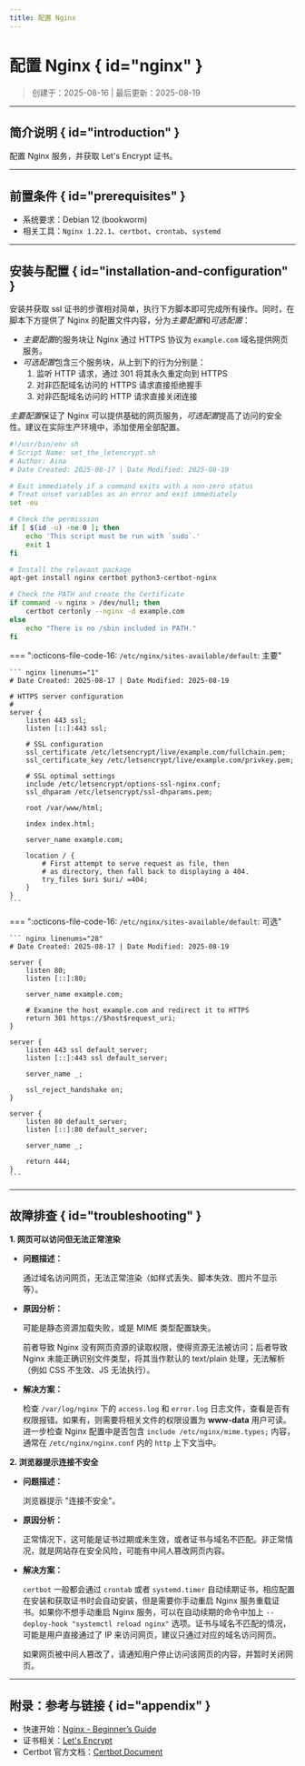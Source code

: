 ```yaml
---
title: 配置 Nginx
---
```


配置 Nginx { id="nginx" }
=============================

> 创建于：2025-08-16 | 最后更新：2025-08-19

---

简介说明 { id="introduction" }
------------------------------

配置 Nginx 服务，并获取 Let's Encrypt 证书。

---

前置条件 { id="prerequisites" }
-------------------------------

-   系统要求：Debian 12 (bookworm)
-   相关工具：`Nginx 1.22.1`、`certbot`、`crontab`、`systemd`
---

安装与配置 { id="installation-and-configuration" }
--------------------------------------------------

安装并获取 ssl 证书的步骤相对简单，执行下方脚本即可完成所有操作。同时，在脚本下方提供了 Nginx 的配置文件内容，分为*主要配置*和*可选配置*：

-   *主要配置*的服务块让 Nginx 通过 HTTPS 协议为 `example.com` 域名提供网页服务。
-   *可选配置*包含三个服务块，从上到下的行为分别是：
    1. 监听 HTTP 请求，通过 301 将其永久重定向到 HTTPS
    1. 对非匹配域名访问的 HTTPS 请求直接拒绝握手
    1. 对非匹配域名访问的 HTTP 请求直接关闭连接

*主要配置*保证了 Nginx 可以提供基础的网页服务，*可选配置*提高了访问的安全性。建议在实际生产环境中，添加使用全部配置。

``` sh linenums="1" hl_lines="16-17 19-24"
#!/usr/bin/env sh
# Script Name: set_the_letencrypt.sh
# Author: Aina
# Date Created: 2025-08-17 | Date Modified: 2025-08-19

# Exit immediately if a command exits with a non-zero status
# Treat unset variables as an error and exit immediately
set -eu

# Check the permission
if [ $(id -u) -ne 0 ]; then
    echo 'This script must be run with `sudo`.'
    exit 1
fi

# Install the relavant package
apt-get install nginx certbot python3-certbot-nginx

# Check the PATH and create the Certificate
if command -v nginx > /dev/null; then
    certbot certonly --nginx -d example.com
else
    echo "There is no /sbin included in PATH."
fi


```

=== ":octicons-file-code-16: `/etc/nginx/sites-available/default`: 主要"

    ``` nginx linenums="1"
    # Date Created: 2025-08-17 | Date Modified: 2025-08-19

    # HTTPS server configuration
    #
    server {
        listen 443 ssl;
        listen [::]:443 ssl;
    
        # SSL configuration
        ssl_certificate /etc/letsencrypt/live/example.com/fullchain.pem;
        ssl_certificate_key /etc/letsencrypt/live/example.com/privkey.pem;
    
        # SSL optimal settings
        include /etc/letsencrypt/options-ssl-nginx.conf;
        ssl_dhparam /etc/letsencrypt/ssl-dhparams.pem;
    
        root /var/www/html;
    
        index index.html;
    
        server_name example.com;
    
        location / {
            # First attempt to serve request as file, then
            # as directory, then fall back to displaying a 404.
            try_files $uri $uri/ =404;
        }
    }
    ```

=== ":octicons-file-code-16: `/etc/nginx/sites-available/default`: 可选"

    ``` nginx linenums="28"
    # Date Created: 2025-08-17 | Date Modified: 2025-08-19

    server {
        listen 80;
        listen [::]:80;
    
        server_name example.com;
    
        # Examine the host example.com and redirect it to HTTPS
        return 301 https://$host$request_uri;
    }

    server {
        listen 443 ssl default_server;
        listen [::]:443 ssl default_server;
    
        server_name _;
    
        ssl_reject_handshake on;
    }    
    
    server {
        listen 80 default_server;
        listen [::]:80 default_server;
    
        server_name _;
    
        return 444;
    }
    ```

---

故障排查 { id="troubleshooting" }
---------------------------------

**1. 网页可以访问但无法正常渲染**

-   **问题描述：**

    通过域名访问网页，无法正常渲染（如样式丢失、脚本失效、图片不显示等）。

-   **原因分析：**

    可能是静态资源加载失败，或是 MIME 类型配置缺失。

    前者导致 Nginx 没有网页资源的读取权限，使得资源无法被访问；后者导致 Nginx 未能正确识别文件类型，将其当作默认的 text/plain 处理，无法解析（例如 CSS 不生效、JS 无法执行）。

-   **解决方案：**

    检查 `/var/log/nginx` 下的 `access.log` 和 `error.log` 日志文件，查看是否有权限报错。如果有，则需要将相关文件的权限设置为 **www-data** 用户可读。进一步检查 Nginx 配置中是否包含 `include /etc/nginx/mime.types;` 内容，通常在 `/etc/nginx/nginx.conf` 内的 `http` 上下文当中。

**2. 浏览器提示连接不安全**

-   **问题描述：**

    浏览器提示 "连接不安全"。

-   **原因分析：**

    正常情况下，这可能是证书过期或未生效，或者证书与域名不匹配。非正常情况，就是网站存在安全风险，可能有中间人篡改网页内容。

-   **解决方案：**

    `certbot` 一般都会通过 `crontab` 或者 `systemd.timer` 自动续期证书，相应配置在安装和获取证书时会自动安装，但是需要你手动重启 Nginx 服务重载证书。如果你不想手动重启 Nginx 服务，可以在自动续期的命令中加上 `--deploy-hook "systemctl reload nginx"` 选项。证书与域名不匹配的情况，可能是用户直接通过了 IP 来访问网页，建议只通过对应的域名访问网页。

    如果网页被中间人篡改了，请通知用户停止访问该网页的内容，并暂时关闭网页。

---

附录：参考与链接 { id="appendix" }
----------------------------------

-    快速开始：[Nginx - Beginner’s Guide][nginx]
-    证书相关：[Let's Encrypt][letsencrypt]
-    Certbot 官方文档：[Certbot Document][certbot]

[nginx]: https://nginx.org/en/docs/beginners_guide.html "Beginner's Guide"
[letsencrypt]: https://letsencrypt.org/docs/ "Documentation - Let's Encrypt"
[certbot]: https://eff-certbot.readthedocs.io/en/stable/ "Certbot documentation"
